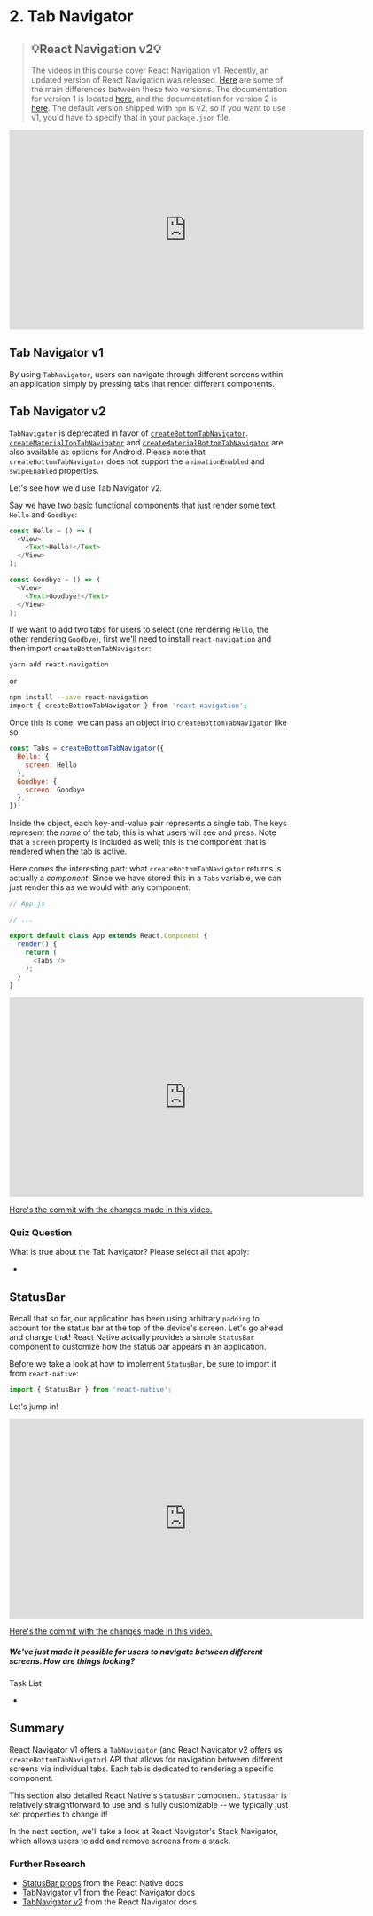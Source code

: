# 2. Tab Navigator



> ## 💡React Navigation v2💡
>
> The videos in this course cover React Navigation v1. Recently, an updated version of React Navigation was released. [Here](https://reactnavigation.org/blog) are some of the main differences between these two versions. The documentation for version 1 is located [here](https://v1.reactnavigation.org/), and the documentation for version 2 is [here](https://reactnavigation.org/). The default version shipped with `npm` is v2, so if you want to use v1, you'd have to specify that in your `package.json` file.



<iframe allowfullscreen="1" allow="accelerometer; autoplay; encrypted-media; gyroscope; picture-in-picture" title="YouTube video player" src="https://www.youtube.com/embed/SfdRg-bMfLc?showinfo=0&amp;rel=0&amp;autohide=1&amp;vq=hd720&amp;hl=en-us&amp;cc_load_policy=0&amp;enablejsapi=1&amp;origin=https%3A%2F%2Fclassroom.udacity.com&amp;widgetid=389" id="widget390" width="640" height="360" frameborder="0"></iframe>



## Tab Navigator v1

By using `TabNavigator`, users can navigate through different screens within an application simply by pressing tabs that render different components. 

## Tab Navigator v2

`TabNavigator` is deprecated in favor of [`createBottomTabNavigator`](https://reactnavigation.org/docs/en/tab-based-navigation.html). [`createMaterialTopTabNavigator`](https://reactnavigation.org/docs/en/material-top-tab-navigator.html) and [`createMaterialBottomTabNavigator`](https://reactnavigation.org/docs/en/material-bottom-tab-navigator.html) are also available as options for Android. Please note that `createBottomTabNavigator` does not support the `animationEnabled` and `swipeEnabled` properties.



Let's see how we'd use Tab Navigator v2.

Say we have two basic functional components that just render some text, `Hello` and `Goodbye`:

```js
const Hello = () => (
  <View>
    <Text>Hello!</Text>
  </View>
);

const Goodbye = () => (
  <View>
    <Text>Goodbye!</Text>
  </View>
);
```

If we want to add two tabs for users to select (one rendering `Hello`, the other rendering `Goodbye`), first we'll need to install `react-navigation` and then import `createBottomTabNavigator`:

```
yarn add react-navigation
```

or

```bash
npm install --save react-navigation
import { createBottomTabNavigator } from 'react-navigation';
```

Once this is done, we can pass an object into `createBottomTabNavigator` like so:

```js
const Tabs = createBottomTabNavigator({
  Hello: {
    screen: Hello
  },
  Goodbye: {
    screen: Goodbye
  },
});
```

Inside the object, each key-and-value pair represents a single tab. The keys represent the *name* of the tab; this is what users will see and press. Note that a `screen` property is included as well; this is the component that is rendered when the tab is active.

Here comes the interesting part: what `createBottomTabNavigator` returns is actually a *component*! Since we have stored this in a `Tabs` variable, we can just render this as we would with any component:

```js
// App.js

// ...

export default class App extends React.Component {
  render() {
    return (
      <Tabs />
    );
  }
}
```



<iframe allowfullscreen="1" allow="accelerometer; autoplay; encrypted-media; gyroscope; picture-in-picture" title="YouTube video player" src="https://www.youtube.com/embed/4Ki4UbOy8II?showinfo=0&amp;rel=0&amp;autohide=1&amp;vq=hd720&amp;hl=en-us&amp;cc_load_policy=0&amp;enablejsapi=1&amp;origin=https%3A%2F%2Fclassroom.udacity.com&amp;widgetid=391" id="widget392" width="640" height="360" frameborder="0"></iframe>



[Here's the commit with the changes made in this video.](https://github.com/udacity/reactnd-UdaciFitness-complete/commit/9ff26370e4e5593195fdcad4d85e74f540a39220)



### Quiz Question

What is true about the Tab Navigator? Please select all that apply:

- 

## StatusBar

Recall that so far, our application has been using arbitrary `padding` to account for the status bar at the top of the device's screen. Let's  go ahead and change that! React Native actually provides a simple `StatusBar` component to customize how the status bar appears in an application.

Before we take a look at how to implement `StatusBar`, be sure to import it from `react-native`:

```js
import { StatusBar } from 'react-native';
```

Let's jump in!



<iframe allowfullscreen="1" allow="accelerometer; autoplay; encrypted-media; gyroscope; picture-in-picture" title="YouTube video player" src="https://www.youtube.com/embed/LzLIqKtjpD8?showinfo=0&amp;rel=0&amp;autohide=1&amp;vq=hd720&amp;hl=en-us&amp;cc_load_policy=0&amp;enablejsapi=1&amp;origin=https%3A%2F%2Fclassroom.udacity.com&amp;widgetid=393" id="widget394" width="640" height="360" frameborder="0"></iframe>



[Here's the commit with the changes made in this video.](https://github.com/udacity/reactnd-UdaciFitness-complete/commit/b5a0e8840cbc48486056331cd92399b729700b56)



##### We've just made it possible for users to navigate between different screens. How are things looking?

Task List

- 









## Summary

React Navigator v1 offers a `TabNavigator` (and React Navigator v2 offers us `createBottomTabNavigator`) API that allows for navigation between different screens via individual tabs. Each tab is dedicated to rendering a specific component.

This section also detailed React Native's `StatusBar` component. `StatusBar` is relatively straightforward to use and is fully customizable -- we typically just set properties to change it!

In the next section, we'll take a look at React Navigator's Stack  Navigator, which allows users to add and remove screens from a stack.

### Further Research

- [StatusBar props](https://facebook.github.io/react-native/docs/statusbar.html#props) from the React Native docs
- [TabNavigator v1](https://v1.reactnavigation.org/docs/tab-navigator.html) from the React Navigator docs
- [TabNavigator v2](https://reactnavigation.org/docs/en/bottom-tab-navigator.html) from the React Navigator docs